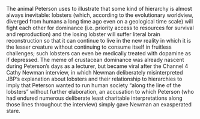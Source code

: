The animal Peterson uses to illustrate that some kind of hierarchy is almost always inevitable: lobsters (which, according to the evolutionary worldview, diverged from humans a long time ago even on a geological time scale) will fight each other for dominance (i.e. priority access to resources for survival and reproduction) and the losing lobster will suffer literal brain reconstruction so that it can continue to live in the new reality in which it is the lesser creature without continuing to consume itself in fruitless challenges; such lobsters can even be medically treated with dopamine as if depressed. The meme of crustacean dominance was already nascent during Peterson’s days as a lecturer, but became viral after the Channel 4 Cathy Newman interview, in which Newman deliberately misinterpreted JBP’s explanation about lobsters and their relationship to hierarchies to imply that Peterson wanted to run human society “along the line of the lobsters” without further elaboration, an accusation to which Peterson (who had endured numerous deliberate least charitable interpretations along those lines throughout the interview) simply gave Newman an exasperated stare.